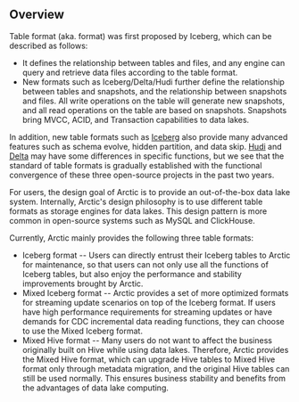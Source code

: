 ## Overview

Table format (aka. format) was first proposed by Iceberg, which can be described as follows:

- It defines the relationship between tables and files, and any engine can query and retrieve data files according to the table format.
- New formats such as Iceberg/Delta/Hudi further define the relationship between tables and snapshots, and the relationship between snapshots and files. 
  All write operations on the table will generate new snapshots, and all read operations on the table are based on snapshots. 
  Snapshots bring MVCC, ACID, and Transaction capabilities to data lakes.

In addition, new table formats such as [Iceberg](https://Iceberg.apache.org/) also provide many advanced features such as schema evolve, hidden partition, and data skip.
[Hudi](https://hudi.apache.org/) and [Delta](https://delta.io/) may have some differences in specific functions, but we see that the standard of table formats is gradually established with the functional convergence of these three open-source projects in the past two years.

For users, the design goal of Arctic is to provide an out-of-the-box data lake system. Internally, Arctic's design philosophy is to use different table formats as storage engines for data lakes. 
This design pattern is more common in open-source systems such as MySQL and ClickHouse.

Currently, Arctic mainly provides the following three table formats:

- Iceberg format -- Users can directly entrust their Iceberg tables to Arctic for maintenance, so that users can not only use all the functions of Iceberg tables, but also enjoy the performance and stability improvements brought by Arctic.
- Mixed Iceberg format -- Arctic provides a set of more optimized formats for streaming update scenarios on top of the Iceberg format. If users have high performance requirements for streaming updates or have demands for CDC incremental data reading functions, they can choose to use the Mixed Iceberg format.
- Mixed Hive format -- Many users do not want to affect the business originally built on Hive while using data lakes. Therefore, Arctic provides the Mixed Hive format, which can upgrade Hive tables to Mixed Hive format only through metadata migration, and the original Hive tables can still be used normally. 
                       This ensures business stability and benefits from the advantages of data lake computing.



